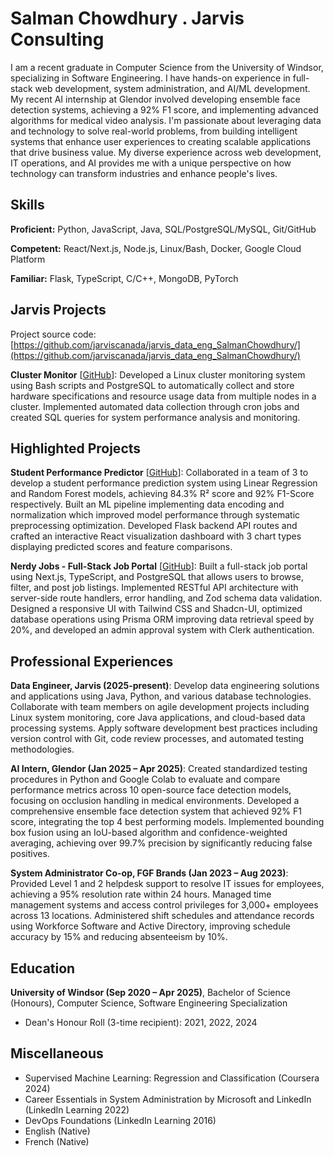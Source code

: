 # Salman Chowdhury . Jarvis Consulting

I am a recent graduate in Computer Science from the University of Windsor, specializing in Software Engineering. I have hands-on experience in full-stack web development, system administration, and AI/ML development. My recent AI internship at Glendor involved developing ensemble face detection systems, achieving a 92% F1 score, and implementing advanced algorithms for medical video analysis. I'm passionate about leveraging data and technology to solve real-world problems, from building intelligent systems that enhance user experiences to creating scalable applications that drive business value. My diverse experience across web development, IT operations, and AI provides me with a unique perspective on how technology can transform industries and enhance people's lives.

## Skills

**Proficient:** Python, JavaScript, Java, SQL/PostgreSQL/MySQL, Git/GitHub

**Competent:** React/Next.js, Node.js, Linux/Bash, Docker, Google Cloud Platform

**Familiar:** Flask, TypeScript, C/C++, MongoDB, PyTorch

## Jarvis Projects

Project source code: [https://github.com/jarviscanada/jarvis_data_eng_SalmanChowdhury/](https://github.com/jarviscanada/jarvis_data_eng_SalmanChowdhury/)


**Cluster Monitor** [[GitHub](https://github.com/jarviscanada/jarvis_data_eng_SalmanChowdhury//tree/master/linux_sql)]: Developed a Linux cluster monitoring system using Bash scripts and PostgreSQL to automatically collect and store hardware specifications and resource usage data from multiple nodes in a cluster. Implemented automated data collection through cron jobs and created SQL queries for system performance analysis and monitoring.


## Highlighted Projects
**Student Performance Predictor** [[GitHub](https://github.com/Mitch-Buchanan/Predicting-Student-Performance-COMP-4990)]: Collaborated in a team of 3 to develop a student performance prediction system using Linear Regression and Random Forest models, achieving 84.3% R² score and 92% F1-Score respectively. Built an ML pipeline implementing data encoding and normalization which improved model performance through systematic preprocessing optimization. Developed Flask backend API routes and crafted an interactive React visualization dashboard with 3 chart types displaying predicted scores and feature comparisons.

**Nerdy Jobs - Full-Stack Job Portal** [[GitHub](https://www.nerdy-jobs.schowdhury.online)]: Built a full-stack job portal using Next.js, TypeScript, and PostgreSQL that allows users to browse, filter, and post job listings. Implemented RESTful API architecture with server-side route handlers, error handling, and Zod schema data validation. Designed a responsive UI with Tailwind CSS and Shadcn-UI, optimized database operations using Prisma ORM improving data retrieval speed by 20%, and developed an admin approval system with Clerk authentication.


## Professional Experiences

**Data Engineer, Jarvis (2025-present)**: Develop data engineering solutions and applications using Java, Python, and various database technologies. Collaborate with team members on agile development projects including Linux system monitoring, core Java applications, and cloud-based data processing systems. Apply software development best practices including version control with Git, code review processes, and automated testing methodologies.

**AI Intern, Glendor (Jan 2025 – Apr 2025)**: Created standardized testing procedures in Python and Google Colab to evaluate and compare performance metrics across 10 open-source face detection models, focusing on occlusion handling in medical environments. Developed a comprehensive ensemble face detection system that achieved 92% F1 score, integrating the top 4 best performing models. Implemented bounding box fusion using an IoU-based algorithm and confidence-weighted averaging, achieving over 99.7% precision by significantly reducing false positives.

**System Administrator Co-op, FGF Brands (Jan 2023 – Aug 2023)**: Provided Level 1 and 2 helpdesk support to resolve IT issues for employees, achieving a 95% resolution rate within 24 hours. Managed time management systems and access control privileges for 3,000+ employees across 13 locations. Administered shift schedules and attendance records using Workforce Software and Active Directory, improving schedule accuracy by 15% and reducing absenteeism by 10%.


## Education
**University of Windsor (Sep 2020 – Apr 2025)**, Bachelor of Science (Honours), Computer Science, Software Engineering Specialization
- Dean's Honour Roll (3-time recipient): 2021, 2022, 2024


## Miscellaneous
- Supervised Machine Learning: Regression and Classification (Coursera 2024)
- Career Essentials in System Administration by Microsoft and LinkedIn (LinkedIn Learning 2022)
- DevOps Foundations (LinkedIn Learning 2016)
- English (Native)
- French (Native)
